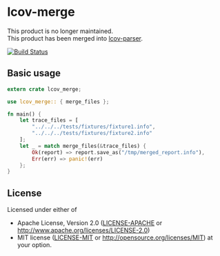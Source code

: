 # lcov-merge

This product is no longer maintained.  
This product has been merged into [lcov-parser](https://github.com/holyshared/lcov-parser).


[![Build Status](https://travis-ci.org/holyshared/lcov-merge.svg?branch=master)](https://travis-ci.org/holyshared/lcov-merge)

## Basic usage

```rust
extern crate lcov_merge;

use lcov_merge:: { merge_files };

fn main() {
    let trace_files = [
        "../../../tests/fixtures/fixture1.info",
        "../../../tests/fixtures/fixture2.info"
    ];
    let _ = match merge_files(&trace_files) {
        Ok(report) => report.save_as("/tmp/merged_report.info"),
        Err(err) => panic!(err)
    };
}
```

## License

Licensed under either of
 * Apache License, Version 2.0 ([LICENSE-APACHE](LICENSE-APACHE) or http://www.apache.org/licenses/LICENSE-2.0)
 * MIT license ([LICENSE-MIT](LICENSE-MIT) or http://opensource.org/licenses/MIT)
at your option.

